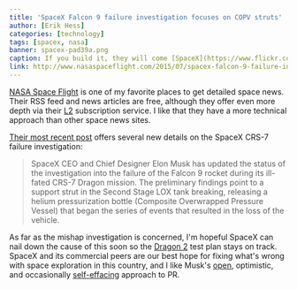 ```yaml
---
title: 'SpaceX Falcon 9 failure investigation focuses on COPV struts'
author: [Erik Hess]
categories: [technology]
tags: [spacex, nasa]
banner: spacex-pad39a.png
caption: If you build it, they will come [SpaceX](https://www.flickr.com/photos/spacexphotos/18039170043/)
link: http://www.nasaspaceflight.com/2015/07/spacex-falcon-9-failure-investigation-focuses-update/
---
```


[NASA Space Flight](http://www.nasaspaceflight.com) is one of my favorite places to get detailed space news. Their RSS feed and news articles are free, although they offer even more depth via their [L2](http://www.nasaspaceflight.com/l2/) subscription service. I like that they have a more technical approach than other space news sites.

[Their most recent post](http://www.nasaspaceflight.com/2015/07/spacex-falcon-9-failure-investigation-focuses-update/) offers several new details on the SpaceX CRS-7 failure investigation:

> SpaceX CEO and Chief Designer Elon Musk has updated the status of the investigation into the failure of the Falcon 9 rocket during its ill-fated CRS-7 Dragon mission. The preliminary findings point to a support strut in the Second Stage LOX tank breaking, releasing a helium pressurization bottle (Composite Overwrapped Pressure Vessel) that began the series of events that resulted in the loss of the vehicle.

As far as the mishap investigation is concerned, I'm hopeful SpaceX can nail down the cause of this soon so the [Dragon 2](https://en.wikipedia.org/wiki/Dragon_V2) test plan stays on track. SpaceX and its commercial peers are our best hope for fixing what's wrong with space exploration in this country, and I like Musk's [open](http://high90.pub/blog/spacex-puts-their-photos-in-public-domain), optimistic, and occasionally [self-effacing](https://twitter.com/elonmusk/status/555981841476227072) approach to PR.
